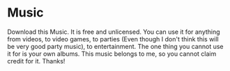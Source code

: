# Music

Download this Music. It is free and unlicensed. You can use it for anything from videos, to video games, to parties (Even though I don't think this will be very good
party music), to entertainment. The one thing you cannot use it for is your own albums. This music belongs to me, so you cannot claim credit for it. Thanks!
